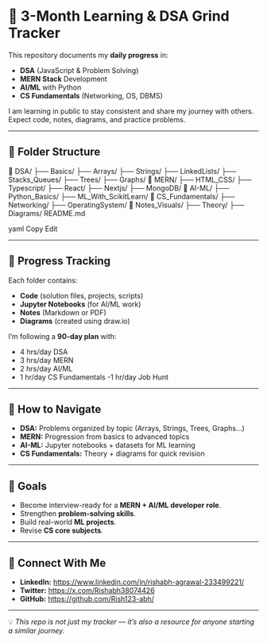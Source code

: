 # 🚀 3-Month Learning & DSA Grind Tracker

This repository documents my **daily progress** in:
- **DSA** (JavaScript & Problem Solving)
- **MERN Stack** Development
- **AI/ML** with Python
- **CS Fundamentals** (Networking, OS, DBMS)

I am learning in public to stay consistent and share my journey with others.  
Expect code, notes, diagrams, and practice problems.

---

## 📂 Folder Structure

📁 DSA/
├── Basics/
├── Arrays/
├── Strings/
├── LinkedLists/
├── Stacks_Queues/
├── Trees/
├── Graphs/
📁 MERN/
├── HTML_CSS/
├── Typescript/
├── React/
├── Nextjs/
├── MongoDB/
📁 AI-ML/
├── Python_Basics/
├── ML_With_ScikitLearn/
📁 CS_Fundamentals/
├── Networking/
├── OperatingSystem/
📁 Notes_Visuals/
├── Theory/
├── Diagrams/
README.md

yaml
Copy
Edit

---

## 📅 Progress Tracking

Each folder contains:
- **Code** (solution files, projects, scripts)
- **Jupyter Notebooks** (for AI/ML work)
- **Notes** (Markdown or PDF)
- **Diagrams** (created using draw.io)

I’m following a **90-day plan** with:
- 4 hrs/day DSA
- 3 hrs/day MERN
- 2 hrs/day AI/ML
- 1 hr/day CS Fundamentals
-1 hr/day Job Hunt
---

## 📝 How to Navigate
- **DSA:** Problems organized by topic (Arrays, Strings, Trees, Graphs…)
- **MERN:** Progression from basics to advanced topics
- **AI-ML:** Jupyter notebooks + datasets for ML learning
- **CS Fundamentals:** Theory + diagrams for quick revision

---

## 🎯 Goals
- Become interview-ready for a **MERN + AI/ML developer role**.
- Strengthen **problem-solving skills**.
- Build real-world **ML projects**.
- Revise **CS core subjects**.

---

## 🔗 Connect With Me
- **LinkedIn:** https://www.linkedin.com/in/rishabh-agrawal-233499221/
- **Twitter:** https://x.com/Rishabh38074426
- **GitHub:** https://github.com/Rish123-abh/

---

💡 *This repo is not just my tracker — it’s also a resource for anyone starting a similar journey.*
